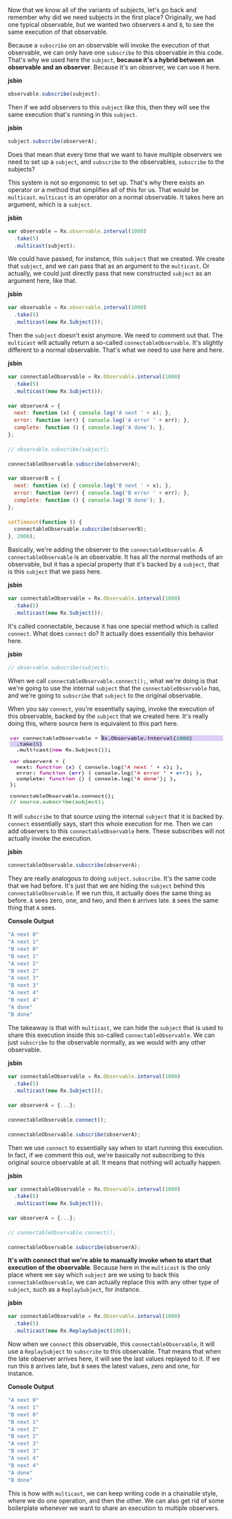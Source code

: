 Now that we know all of the variants of subjects, let's go back and remember why did we need subjects in the first place? Originally, we had one typical observable, but we wanted two observers `A` and `B`, to see the same execution of that observable.

Because a `subscribe` on an observable will invoke the execution of that observable, we can only have one `subscribe` to this observable in this code. That's why we used here the `subject`, **because it's a hybrid between an observable and an observer**. Because it's an observer, we can use it here.

**jsbin**
```javascript
observable.subscribe(subject);
```

Then if we add observers to this `subject` like this, then they will see the same execution that's running in this `subject`.

**jsbin**
```javascript
subject.subscribe(observerA);
```

Does that mean that every time that we want to have multiple observers we need to set up a `subject`, and `subscribe` to the observables, `subscribe` to the subjects?

This system is not so ergonomic to set up. That's why there exists an operator or a method that simplifies all of this for us. That would be `multicast`. `multicast` is an operator on a normal observable. It takes here an argument, which is a `subject`.

**jsbin**
```javascript
var observable = Rx.observable.interval(1000)
  .take(5)
  .multicast(subject);
```

We could have passed, for instance, this `subject` that we created. We create that `subject`, and we can pass that as an argument to the `multicast`. Or actually, we could just directly pass that new constructed `subject` as an argument here, like that.

**jsbin**
```javascript
var observable = Rx.observable.interval(1000)
  .take(5)
  .multicast(new Rx.Subject());
```

Then the `subject` doesn't exist anymore. We need to comment out that. The `multicast` will actually return a so-called `connectableObservable`. It's slightly different to a normal observable. That's what we need to use here and here.

**jsbin**
```javascript
var connectableObservable = Rx.Observable.interval(1000)
  .take(5)
  .multicast(new Rx.Subject());

var observerA = {
  next: function (x) { console.log('A next ' + x); },
  error: function (err) { console.log('A error ' + err); },
  complete: function () { console.log('A done'); },
};

// observable.subscribe(subject);

connectableObservable.subscribe(observerA);

var observerB = {
  next: function (x) { console.log('B next ' + x); },
  error: function (err) { console.log('B error ' + err); },
  complete: function () { console.log('B done'); },
};

setTimeout(function () {
  connectableObservable.subscribe(observerB);
}, 2000);
```

Basically, we're adding the observer to the `connectableObservable`. A `connectableObservable` is an observable. It has all the normal methods of an observable, but it has a special property that it's backed by a `subject`, that is this `subject` that we pass here.

**jsbin**
```javascript
var connectableObservable = Rx.Observable.interval(1000)
  .take(5)
  .multicast(new Rx.Subject());
```

It's called connectable, because it has one special method which is called `connect`. What does `connect` do? It actually does essentially this behavior here. 

**jsbin**
```javascript
// observable.subscribe(subject);
```

When we call `connectableObservable.connect();`, what we're doing is that we're going to use the internal `subject` that the `connectableObservable` has, and we're going to `subscribe` that `subject` to the original observable.

When you say `connect`, you're essentially saying, invoke the execution of this observable, backed by the `subject` that we created here. It's really doing this, where source here is equivalent to this part here.

![Source equivalent](../images/rxjs-connection-operator-multicast-and-connect-source.png)

It will `subscribe` to that source using the internal `subject` that it is backed by. `connect` essentially says, start this whole execution for me. Then we can add observers to this `connectableObservable` here. These subscribes will not actually invoke the execution.

**jsbin**
```javascript
connectableObservable.subscribe(observerA);
```

They are really analogous to doing `subject.subscribe`. It's the same code that we had before. It's just that we are hiding the `subject` behind this `connectableObservable`. If we run this, it actually does the same thing as before. `A` sees zero, one, and two, and then `B` arrives late. `B` sees the same thing that `A` sees.

**Console Output**
```javascript
"A next 0"
"A next 1"
"B next 0"
"B next 1"
"A next 2"
"B next 2"
"A next 3"
"B next 3"
"A next 4"
"B next 4"
"A done"
"B done"
```

The takeaway is that with `multicast`, we can hide the `subject` that is used to share this execution inside this so-called `connectableObservable`. We can just `subscribe` to the observable normally, as we would with any other observable.

**jsbin**
```javascript
var connectableObservable = Rx.Observable.interval(1000)
  .take(5)
  .multicast(new Rx.Subject());

var observerA = {...};

connectableObservable.connect();

connectableObservable.subscribe(observerA);
```

Then we use `connect` to essentially say when to start running this execution. In fact, if we comment this out, we're basically not subscribing to this original source observable at all. It means that nothing will actually happen.

**jsbin**
```javascript
var connectableObservable = Rx.Observable.interval(1000)
  .take(5)
  .multicast(new Rx.Subject());

var observerA = {...};

// connectableObservable.connect();

connectableObservable.subscribe(observerA);
```

**It's with connect that we're able to manually invoke when to start that execution of the observable**. Because here in the `multicast` is the only place where we say which `subject` are we using to back this `connectableObservable`, we can actually replace this with any other type of `subject`, such as a `ReplaySubject`, for instance.

**jsbin**
```javascript
var connectableObservable = Rx.Observable.interval(1000)
  .take(5)
  .multicast(new Rx.ReplaySubject(100));
```

Now when we `connect` this observable, this `connectableObservable`, it will use a `ReplaySubject` to `subscribe` to this observable. That means that when the late observer arrives here, it will see the last values replayed to it. If we run this `B` arrives late, but `B` sees the latest values, zero and one, for instance.

**Console Output**
```javascript
"A next 0"
"A next 1"
"B next 0"
"B next 1"
"A next 2"
"B next 2"
"A next 3"
"B next 3"
"A next 4"
"B next 4"
"A done"
"B done"
```

This is how with `multicast`, we can keep writing code in a chainable style, where we do one operation, and then the other. We can also get rid of some boilerplate whenever we want to share an execution to multiple observers.